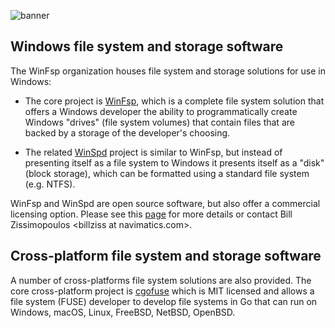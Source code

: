 ![banner](banner.png)

## Windows file system and storage software

The WinFsp organization houses file system and storage solutions for use in Windows:

- The core project is [WinFsp](https://github.com/winfsp/winfsp), which is a complete file system solution that offers a Windows developer the ability to programmatically create Windows "drives" (file system volumes) that contain files that are backed by a storage of the developer's choosing.

- The related [WinSpd](https://github.com/winfsp/winspd) project is similar to WinFsp, but instead of presenting itself as a file system to Windows it presents itself as a "disk" (block storage), which can be formatted using a standard file system (e.g. NTFS).

WinFsp and WinSpd are open source software, but also offer a commercial licensing option. Please see this [page](https://winfsp.dev/com/) for more details or contact Bill Zissimopoulos \<billziss at navimatics.com>.

## Cross-platform file system and storage software

A number of cross-platforms file system solutions are also provided. The core cross-platform project is [cgofuse](https://github.com/winfsp/cgofuse) which is MIT licensed and allows a file system (FUSE) developer to develop file systems in Go that can run on Windows, macOS, Linux, FreeBSD, NetBSD, OpenBSD.
